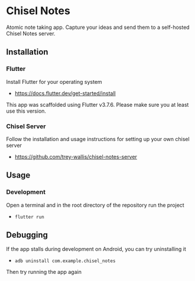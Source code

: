# Chisel Notes

Atomic note taking app. Capture your ideas and send them to a self-hosted Chisel Notes server.

## Installation

### Flutter

Install Flutter for your operating system

- https://docs.flutter.dev/get-started/install

This app was scaffolded using Flutter v3.7.6. Please make sure you at least use this version.

### Chisel Server

Follow the installation and usage instructions for setting up your own chisel server

- https://github.com/trey-wallis/chisel-notes-server

## Usage

### Development

Open a terminal and in the root directory of the repository run the project

- `flutter run`

## Debugging

If the app stalls during development on Android, you can try uninstalling it

- `adb uninstall com.example.chisel_notes`

Then try running the app again

